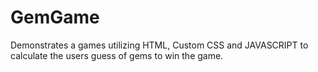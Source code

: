 # GemGame
Demonstrates a games utilizing HTML, Custom CSS and JAVASCRIPT to calculate the users guess of gems to win the game.  
